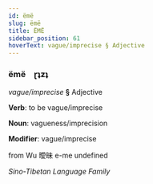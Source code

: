 ```yaml
---
id: ëmë
slug: ëmë
title: ËMË
sidebar_position: 61
hoverText: vague/imprecise § Adjective
---
```


### ëmë&emsp;<span kind="abugida">ɽʇƶʇ</span>

*vague/imprecise* **§** Adjective

**Verb**: to be vague/imprecise

**Noun**: vagueness/imprecision

**Modifier**: vague/imprecise

from Wu 曖昧 e-me undefined

*Sino-Tibetan Language Family*